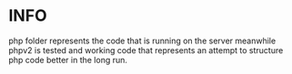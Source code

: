 # INFO

php folder represents the code that is running on the server meanwhile phpv2 is tested and working code that represents an attempt to structure php code better in the long run.


